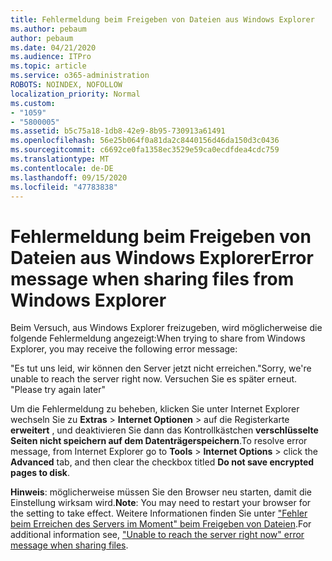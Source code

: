 ```yaml
---
title: Fehlermeldung beim Freigeben von Dateien aus Windows Explorer
ms.author: pebaum
author: pebaum
ms.date: 04/21/2020
ms.audience: ITPro
ms.topic: article
ms.service: o365-administration
ROBOTS: NOINDEX, NOFOLLOW
localization_priority: Normal
ms.custom:
- "1059"
- "5800005"
ms.assetid: b5c75a18-1db8-42e9-8b95-730913a61491
ms.openlocfilehash: 56e25b064f0a81da2c8440156d46da150d3c0436
ms.sourcegitcommit: c6692ce0fa1358ec3529e59ca0ecdfdea4cdc759
ms.translationtype: MT
ms.contentlocale: de-DE
ms.lasthandoff: 09/15/2020
ms.locfileid: "47783838"
---
```

# <a name="error-message-when-sharing-files-from-windows-explorer"></a><span data-ttu-id="34236-102">Fehlermeldung beim Freigeben von Dateien aus Windows Explorer</span><span class="sxs-lookup"><span data-stu-id="34236-102">Error message when sharing files from Windows Explorer</span></span>

<span data-ttu-id="34236-103">Beim Versuch, aus Windows Explorer freizugeben, wird möglicherweise die folgende Fehlermeldung angezeigt:</span><span class="sxs-lookup"><span data-stu-id="34236-103">When trying to share from Windows Explorer, you may receive the following error message:</span></span>
  
<span data-ttu-id="34236-104">"Es tut uns leid, wir können den Server jetzt nicht erreichen.</span><span class="sxs-lookup"><span data-stu-id="34236-104">"Sorry, we're unable to reach the server right now.</span></span> <span data-ttu-id="34236-105">Versuchen Sie es später erneut. "</span><span class="sxs-lookup"><span data-stu-id="34236-105">Please try again later"</span></span>
  
<span data-ttu-id="34236-106">Um die Fehlermeldung zu beheben, klicken Sie unter Internet Explorer wechseln Sie zu **Extras** \> **Internet Optionen** \> auf die Registerkarte **erweitert** , und deaktivieren Sie dann das Kontrollkästchen **verschlüsselte Seiten nicht speichern auf dem Datenträgerspeichern**.</span><span class="sxs-lookup"><span data-stu-id="34236-106">To resolve error message, from Internet Explorer go to **Tools** \> **Internet Options** \> click the **Advanced** tab, and then clear the checkbox titled **Do not save encrypted pages to disk**.</span></span>
  
 <span data-ttu-id="34236-107">**Hinweis**: möglicherweise müssen Sie den Browser neu starten, damit die Einstellung wirksam wird.</span><span class="sxs-lookup"><span data-stu-id="34236-107">**Note**: You may need to restart your browser for the setting to take effect.</span></span> <span data-ttu-id="34236-108">Weitere Informationen finden Sie unter ["Fehler beim Erreichen des Servers im Moment" beim Freigeben von Dateien](https://go.microsoft.com/fwlink/?linkid=2022914).</span><span class="sxs-lookup"><span data-stu-id="34236-108">For additional information see, ["Unable to reach the server right now" error message when sharing files](https://go.microsoft.com/fwlink/?linkid=2022914).</span></span>
  